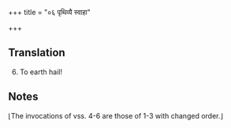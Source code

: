 +++
title = "०६ पृथिव्यै स्वाहा"

+++
## Translation
6. To earth hail!

## Notes
⌊The invocations of vss. 4-6 are those of 1-3 with changed order.⌋
